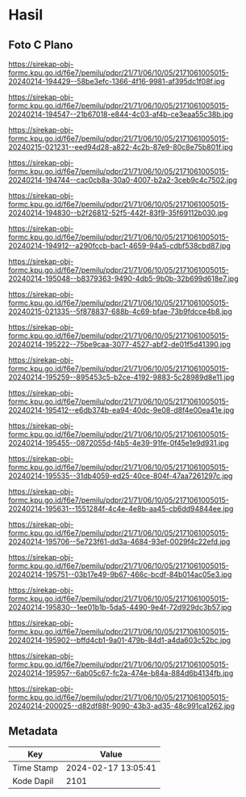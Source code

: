# Hasil

## Foto C Plano

https://sirekap-obj-formc.kpu.go.id/f6e7/pemilu/pdpr/21/71/06/10/05/2171061005015-20240214-194429--58be3efc-1366-4f16-9981-af395dc1f08f.jpg

https://sirekap-obj-formc.kpu.go.id/f6e7/pemilu/pdpr/21/71/06/10/05/2171061005015-20240214-194547--21b67018-e844-4c03-af4b-ce3eaa55c38b.jpg

https://sirekap-obj-formc.kpu.go.id/f6e7/pemilu/pdpr/21/71/06/10/05/2171061005015-20240215-021231--eed94d28-a822-4c2b-87e9-80c8e75b801f.jpg

https://sirekap-obj-formc.kpu.go.id/f6e7/pemilu/pdpr/21/71/06/10/05/2171061005015-20240214-194744--cac0cb8a-30a0-4007-b2a2-3ceb9c4c7502.jpg

https://sirekap-obj-formc.kpu.go.id/f6e7/pemilu/pdpr/21/71/06/10/05/2171061005015-20240214-194830--b2f26812-52f5-442f-83f9-35f69112b030.jpg

https://sirekap-obj-formc.kpu.go.id/f6e7/pemilu/pdpr/21/71/06/10/05/2171061005015-20240214-194912--a290fccb-bac1-4659-94a5-cdbf538cbd87.jpg

https://sirekap-obj-formc.kpu.go.id/f6e7/pemilu/pdpr/21/71/06/10/05/2171061005015-20240214-195048--b8379363-9490-4db5-9b0b-32b699d618e7.jpg

https://sirekap-obj-formc.kpu.go.id/f6e7/pemilu/pdpr/21/71/06/10/05/2171061005015-20240215-021335--5f878837-688b-4c69-bfae-73b9fdcce4b8.jpg

https://sirekap-obj-formc.kpu.go.id/f6e7/pemilu/pdpr/21/71/06/10/05/2171061005015-20240214-195222--75be9caa-3077-4527-abf2-de01f5d41390.jpg

https://sirekap-obj-formc.kpu.go.id/f6e7/pemilu/pdpr/21/71/06/10/05/2171061005015-20240214-195259--895453c5-b2ce-4192-9883-5c28989d8e11.jpg

https://sirekap-obj-formc.kpu.go.id/f6e7/pemilu/pdpr/21/71/06/10/05/2171061005015-20240214-195412--e6db374b-ea94-40dc-9e08-d8f4e00ea41e.jpg

https://sirekap-obj-formc.kpu.go.id/f6e7/pemilu/pdpr/21/71/06/10/05/2171061005015-20240214-195455--0872055d-f4b5-4e39-91fe-0f45e1e9d931.jpg

https://sirekap-obj-formc.kpu.go.id/f6e7/pemilu/pdpr/21/71/06/10/05/2171061005015-20240214-195535--31db4059-ed25-40ce-804f-47aa7261297c.jpg

https://sirekap-obj-formc.kpu.go.id/f6e7/pemilu/pdpr/21/71/06/10/05/2171061005015-20240214-195631--1551284f-4c4e-4e8b-aa45-cb6dd94844ee.jpg

https://sirekap-obj-formc.kpu.go.id/f6e7/pemilu/pdpr/21/71/06/10/05/2171061005015-20240214-195706--5e723f61-dd3a-4684-93ef-0029f4c22efd.jpg

https://sirekap-obj-formc.kpu.go.id/f6e7/pemilu/pdpr/21/71/06/10/05/2171061005015-20240214-195751--03b17e49-9b67-466c-bcdf-84b014ac05e3.jpg

https://sirekap-obj-formc.kpu.go.id/f6e7/pemilu/pdpr/21/71/06/10/05/2171061005015-20240214-195830--1ee01b1b-5da5-4490-9e4f-72d929dc3b57.jpg

https://sirekap-obj-formc.kpu.go.id/f6e7/pemilu/pdpr/21/71/06/10/05/2171061005015-20240214-195902--bffd4cb1-9a01-479b-84d1-a4da603c52bc.jpg

https://sirekap-obj-formc.kpu.go.id/f6e7/pemilu/pdpr/21/71/06/10/05/2171061005015-20240214-195957--6ab05c67-fc2a-474e-b84a-884d6b4134fb.jpg

https://sirekap-obj-formc.kpu.go.id/f6e7/pemilu/pdpr/21/71/06/10/05/2171061005015-20240214-200025--d82df88f-9090-43b3-ad35-48c991ca1262.jpg


## Metadata

| Key        | Value               |
| ---------- | ------------------- |
| Time Stamp | 2024-02-17 13:05:41 |
| Kode Dapil | 2101                |



